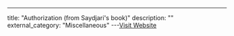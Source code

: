 ---
title: "Authorization (from Saydjari's book)"
description: ""
external_category: "Miscellaneous"
---[Visit Website](https://learning.oreilly.com/library/view/engineering-trustworthy-systems/9781260118186/ch12.xhtml#ch12)

